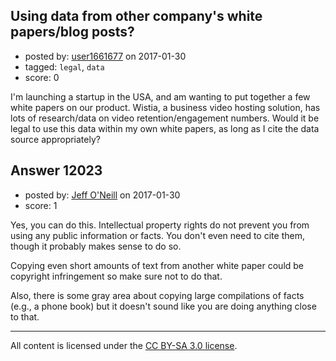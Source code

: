 ## Using data from other company's white papers/blog posts?

- posted by: [user1661677](https://stackexchange.com/users/1829949/user1661677) on 2017-01-30
- tagged: `legal`, `data`
- score: 0

I'm launching a startup in the USA, and am wanting to put together a few white papers on our product. Wistia, a business video hosting solution, has lots of research/data on video retention/engagement numbers. Would it be legal to use this data within my own white papers, as long as I cite the data source appropriately?


## Answer 12023

- posted by: [Jeff O'Neill](https://stackexchange.com/users/46273/jeff-o-neill) on 2017-01-30
- score: 1

Yes, you can do this.  Intellectual property rights do not prevent you from using any public information or facts.  You don't even need to cite them, though it probably makes sense to do so.

Copying even short amounts of text from another white paper could be copyright infringement so make sure not to do that.

Also, there is some gray area about copying large compilations of facts (e.g., a phone book) but it doesn't sound like you are doing anything close to that.



---

All content is licensed under the [CC BY-SA 3.0 license](https://creativecommons.org/licenses/by-sa/3.0/).
